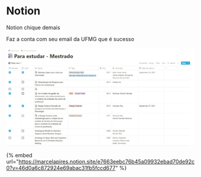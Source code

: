 # Notion

Notion chique demais

Faz a conta com seu email da UFMG que é sucesso

![](../.gitbook/assets/image.png)

{% embed url="https://marcelapires.notion.site/e7663eebc76b45a09932ebad70de92c0?v=46d0a6c872924e69abac31fb5fccd677" %}
